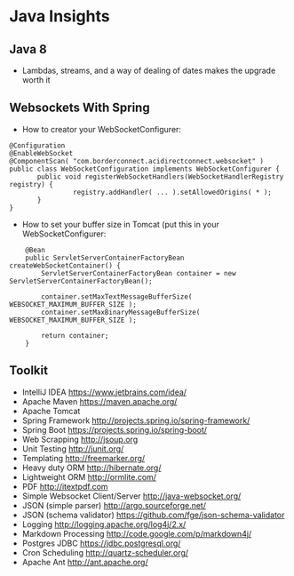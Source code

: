 Java Insights
=================

Java 8
------

* Lambdas, streams, and a way of dealing of dates makes the upgrade worth it

Websockets With Spring
----------------------

* How to creator your WebSocketConfigurer:

```
@Configuration
@EnableWebSocket
@ComponentScan( "com.borderconnect.acidirectconnect.websocket" )
public class WebSocketConfiguration implements WebSocketConfigurer {
       public void registerWebSocketHandlers(WebSocketHandlerRegistry registry) {
                registry.addHandler( ... ).setAllowedOrigins( * );
       }
}
```

* How to set your buffer size in Tomcat (put this in your WebSocketConfigurer:

```
    @Bean
    public ServletServerContainerFactoryBean createWebSocketContainer() {
        ServletServerContainerFactoryBean container = new ServletServerContainerFactoryBean();

        container.setMaxTextMessageBufferSize( WEBSOCKET_MAXIMUM_BUFFER_SIZE );
        container.setMaxBinaryMessageBufferSize( WEBSOCKET_MAXIMUM_BUFFER_SIZE );

        return container;
    }
```

Toolkit
-------

* IntelliJ IDEA https://www.jetbrains.com/idea/
* Apache Maven https://maven.apache.org/
* Apache Tomcat
* Spring Framework http://projects.spring.io/spring-framework/
* Spring Boot https://projects.spring.io/spring-boot/
* Web Scrapping http://jsoup.org
* Unit Testing http://junit.org/
* Templating http://freemarker.org/
* Heavy duty ORM http://hibernate.org/
* Lightweight ORM http://ormlite.com/
* PDF http://itextpdf.com	
* Simple Websocket Client/Server http://java-websocket.org/
* JSON (simple parser) http://argo.sourceforge.net/
* JSON (schema validator) https://github.com/fge/json-schema-validator
* Logging http://logging.apache.org/log4j/2.x/
* Markdown Processing http://code.google.com/p/markdown4j/
* Postgres JDBC https://jdbc.postgresql.org/
* Cron Scheduling http://quartz-scheduler.org/
* Apache Ant http://ant.apache.org/
